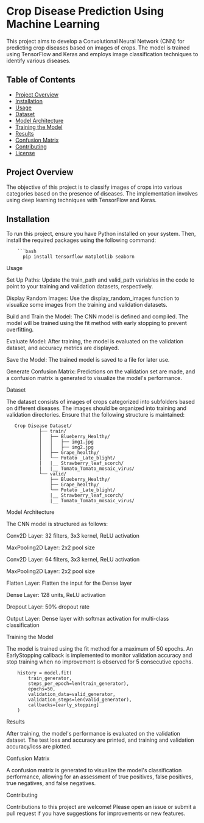 # Crop Disease Prediction Using Machine Learning

This project aims to develop a Convolutional Neural Network (CNN) for predicting crop diseases based on images of crops. The model is trained using TensorFlow and Keras and employs image classification techniques to identify various diseases.

## Table of Contents

- [Project Overview](#project-overview)
- [Installation](#installation)
- [Usage](#usage)
- [Dataset](#dataset)
- [Model Architecture](#model-architecture)
- [Training the Model](#training-the-model)
- [Results](#results)
- [Confusion Matrix](#confusion-matrix)
- [Contributing](#contributing)
- [License](#license)

## Project Overview

The objective of this project is to classify images of crops into various categories based on the presence of diseases. The implementation involves using deep learning techniques with TensorFlow and Keras.

## Installation

To run this project, ensure you have Python installed on your system. Then, install the required packages using the following command:

        ```bash
          pip install tensorflow matplotlib seaborn

Usage

Set Up Paths: Update the train_path and valid_path variables in the code to point to your training and validation datasets, respectively.

Display Random Images: Use the display_random_images function to visualize some images from the training and validation datasets.

Build and Train the Model: The CNN model is defined and compiled. The model will be trained using the fit method with early stopping to prevent overfitting.

Evaluate Model: After training, the model is evaluated on the validation dataset, and accuracy metrics are displayed.

Save the Model: The trained model is saved to a file for later use.

Generate Confusion Matrix: Predictions on the validation set are made, and a confusion matrix is generated to visualize the model's performance.

Dataset

The dataset consists of images of crops categorized into subfolders based on different diseases. The images should be organized into training and validation directories. Ensure that the following structure is maintained:


       Crop Disease Dataset/
                ├── train/
                │   ├── Blueberry_Healthy/
                │   │   ├── img1.jpg
                │   │   ├── img2.jpg
                │   ├── Grape_healthy/
                │   └── Potato _Late_blight/
                |   |__ Strawberry_leaf_scorch/
                |   |__ Tomato_Tomato_mosaic_virus/
                └── valid/
                    ├── Blueberry_Healthy/
                    ├── Grape_healthy/
                    └── Potato _Late_blight/
                    |__ Strawberry_leaf_scorch/
                    |__ Tomato_Tomato_mosaic_virus/

Model Architecture

The CNN model is structured as follows:


Conv2D Layer: 32 filters, 3x3 kernel, ReLU activation

MaxPooling2D Layer: 2x2 pool size

Conv2D Layer: 64 filters, 3x3 kernel, ReLU activation

MaxPooling2D Layer: 2x2 pool size

Flatten Layer: Flatten the input for the Dense layer

Dense Layer: 128 units, ReLU activation

Dropout Layer: 50% dropout rate

Output Layer: Dense layer with softmax activation for multi-class classification

Training the Model

The model is trained using the fit method for a maximum of 50 epochs. An EarlyStopping callback is implemented to monitor validation accuracy and stop training when no improvement is observed for 5 consecutive 
epochs.
       
        history = model.fit(
            train_generator, 
            steps_per_epoch=len(train_generator), 
            epochs=50, 
            validation_data=valid_generator, 
            validation_steps=len(valid_generator), 
            callbacks=[early_stopping]
        )

Results

After training, the model's performance is evaluated on the validation dataset. The test loss and accuracy are printed, and training and validation accuracy/loss are plotted.

Confusion Matrix

A confusion matrix is generated to visualize the model's classification performance, allowing for an assessment of true positives, false positives, true negatives, and false negatives.

Contributing

Contributions to this project are welcome! Please open an issue or submit a pull request if you have suggestions for improvements or new features.
